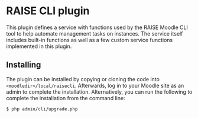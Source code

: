 # RAISE CLI plugin

This plugin defines a service with functions used by the RAISE Moodle CLI tool to help automate management tasks on instances. The service itself includes built-in functions as well as a few custom service functions implemented in this plugin.

## Installing

The plugin can be installed by copying or cloning the code into `<moodledir>/local/raisecli`. Afterwards, log in to your Moodle site as an admin to complete the installation. Alternatively, you can run the following to complete the installation from the command line:

```bash
$ php admin/cli/upgrade.php
```
